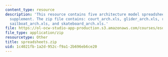 ```yaml
---
content_type: resource
description: 'This resource contains five architecture model spreadsheets as a homework
  supplement. The zip file contains: court_arch.xls, glider_arch.xls, refrig_arch_stud1.xls,
  sailboat_arch.xls, and skateboard_arch.xls.'
file: https://ol-ocw-studio-app-production.s3.amazonaws.com/courses/esd-34-system-architecture-january-iap-2007/1c4021fb1a2d952cf9a12b696eb6ce20_spreadsheets.zip
file_type: application/zip
resourcetype: Other
title: spreadsheets.zip
uid: 1c4021fb-1a2d-952c-f9a1-2b696eb6ce20
---
```

